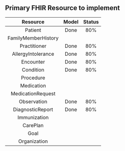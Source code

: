 
## Primary FHIR Resource to implement

| Resource | Model | Status |
|:---:|:---:|:---:|
|Patient| Done | 80%
|FamilyMemberHistory|
|Practitioner| Done | 80%
|AllergyIntolerance| Done | 80%
|Encounter| Done | 80%
|Condition| Done | 80%
|Procedure|
|Medication|
|MedicationRequest|
|Observation| Done | 80%
|DiagnosticReport| Done | 80%
|Immunization|
|CarePlan|
|Goal|
|Organization|
